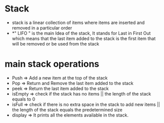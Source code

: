 # Stack

- stack is a linear collection of items where items are inserted and removed in a particular order
- \*" LIFO " is the main Idea of the stack, It stands for Last in First Out which means that the last item added to the stack is the first item that will be removed or be used from the stack

# main stack operations

- Push => Add a new item at the top of the stack
- Pop => Return and Remove the last item added to the stack
- peek => Return the last item added to the stack
- isEmpty => check if the stack has no items || the length of the stack equals to 0
- isFull => check if there is no extra space in the stack to add new items || the length of the stack equals the predetermined size
- display => It prints all the elements available in the stack.
